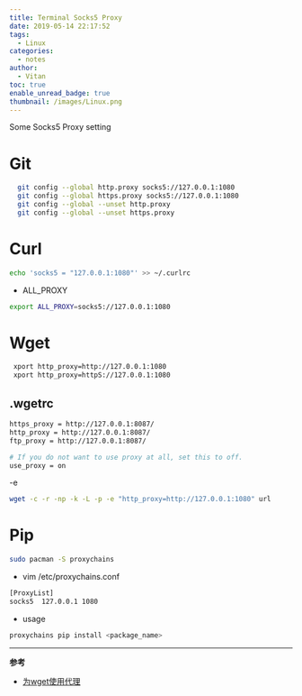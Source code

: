 ```yaml
---
title: Terminal Socks5 Proxy
date: 2019-05-14 22:17:52
tags:
  - Linux
categories:
  - notes
author:
  - Vitan
toc: true
enable_unread_badge: true
thumbnail: /images/Linux.png
---
```

Some Socks5 Proxy setting
<!--more-->
# Git
```bash
  git config --global http.proxy socks5://127.0.0.1:1080
  git config --global https.proxy socks5://127.0.0.1:1080
  git config --global --unset http.proxy
  git config --global --unset https.proxy
```

# Curl
```bash .curlrc
echo 'socks5 = "127.0.0.1:1080"' >> ~/.curlrc
```

- ALL_PROXY
```bash
export ALL_PROXY=socks5://127.0.0.1:1080
```

# Wget
```bash EVN Config
 xport http_proxy=http://127.0.0.1:1080
 xport http_proxy=httpS://127.0.0.1:1080
 ```
## .wgetrc
```bash ~/.wgetrc
https_proxy = http://127.0.0.1:8087/
http_proxy = http://127.0.0.1:8087/
ftp_proxy = http://127.0.0.1:8087/

# If you do not want to use proxy at all, set this to off.
use_proxy = on
```
-e
```bash
wget -c -r -np -k -L -p -e "http_proxy=http://127.0.0.1:1080" url
```

# Pip
```bash
sudo pacman -S proxychains
```
- vim /etc/proxychains.conf
```bash /etc/proxychains.conf
[ProxyList]
socks5  127.0.0.1 1080
```
- usage
```bash
proxychains pip install <package_name>
```

---
**参考**
- [为wget使用代理](https://my.oschina.net/u/2306127/blog/791258)
